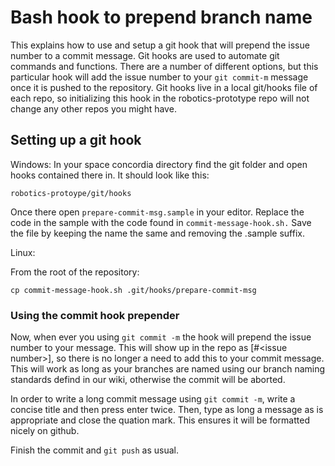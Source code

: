 # Bash hook to prepend branch name
This explains how to use and setup a git hook that will prepend the issue number
to a commit message. Git hooks are used to automate git commands and functions. There are a number of different options, but this particular hook will add the issue number to your ```git commit-m``` message once it is pushed to the repository. Git hooks live in a local git/hooks file of each repo, so initializing this hook in the robotics-prototype repo will not change any other repos you might have.

## Setting up a git hook
Windows:
In your space concordia directory find the git folder and open hooks contained there in. It should look like this:
```
robotics-protoype/git/hooks
```

Once there open ```prepare-commit-msg.sample``` in your editor. Replace the code in the sample with the code found in ```commit-message-hook.sh.``` Save the file by keeping the name the same and removing the .sample suffix.

Linux:

From the root of the repository:
```
cp commit-message-hook.sh .git/hooks/prepare-commit-msg
```

### Using the commit hook prepender

Now, when ever you using ```git commit -m``` the hook will prepend the issue number to your message. This will show up in the repo as [#\<issue number\>], so there is no longer a need to add this to your commit message. This will work as long as your branches are named using our branch naming standards defind in our wiki, otherwise the commit will be aborted.

In order to write a long commit message using ```git commit -m```, write a concise title and then press enter twice. Then, type as long a message as is appropriate and close the quation mark. This ensures it will be formatted nicely on github.

Finish the commit and ```git push``` as usual.
